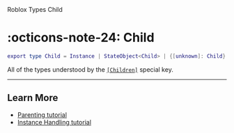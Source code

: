 <nav class="fusiondoc-api-breadcrumbs">
	<span>Roblox</span>
	<span>Types</span>
	<span>Child</span>
</nav>

<h1 class="fusiondoc-api-header" markdown>
	<span class="fusiondoc-api-icon" markdown>:octicons-note-24:</span>
	<span class="fusiondoc-api-name">Child</span>
</h1>

```Lua
export type Child = Instance | StateObject<Child> | {[unknown]: Child}
```

All of the types understood by the [`[Children]`](../../members/children)
special key.

-----

## Learn More

- [Parenting tutorial](../../../../tutorials/roblox/parenting/)
- [Instance Handling tutorial](../../../../tutorials/best-practices/instance-handling/)